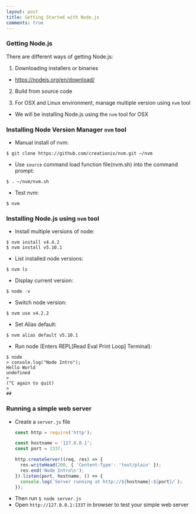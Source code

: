 ```yaml
---
layout: post
title: Getting Started with Node.js
comments: true
---
```


### Getting Node.js

There are different ways of getting Node.js:  

1. Downloading installers or binaries
  - https://nodejs.org/en/download/  

2. Build from source code

3. For OSX and Linux environment, manage multiple version using `nvm` tool
  - We will be installing Node.js using the `nvm` tool for OSX  

### Installing Node Version Manager `nvm` tool  

- Manual install of nvm:  

```shell
$ git clone https://github.com/creationix/nvm.git ~/nvm
```

- Use `source` command load function file(nvm.sh) into the command prompt:
```shell
$ . ~/nvm/nvm.sh
```

- Test nvm:
```shell
$ nvm
```

### Installing Node.js using `nvm` tool
- Install multiple versions of node:
```shell
$ nvm install v4.4.2
$ nvm install v5.10.1
```

- List installed node versions:
```shell
$ nvm ls
```

- Display current version:
```shell
$ node -v
```

- Switch node version:
```shell
$ nvm use v4.2.2
```

- Set Alias default:
```shell
$ nvm alias default v5.10.1
```

- Run node (Enters REPL[Read Eval Print Loop] Terminal):
```shell
$ node
> console.log("Node Intro");
Hello World
undefined
>
(^C again to quit)
>
##
```

### Running a simple web server
- Create a `server.js` file
  ```js
  const http = require('http');

  const hostname = '127.0.0.1';
  const port = 1337;

  http.createServer((req, res) => {
    res.writeHead(200, { 'Content-Type': 'text/plain' });
    res.end('Node Intro\n');
  }).listen(port, hostname, () => {
    console.log(`Server running at http://${hostname}:${port}/`);
  });
  ```
- Then run `$ node server.js`
- Open `http://127.0.0.1:1337` in browser to test your simple web server
